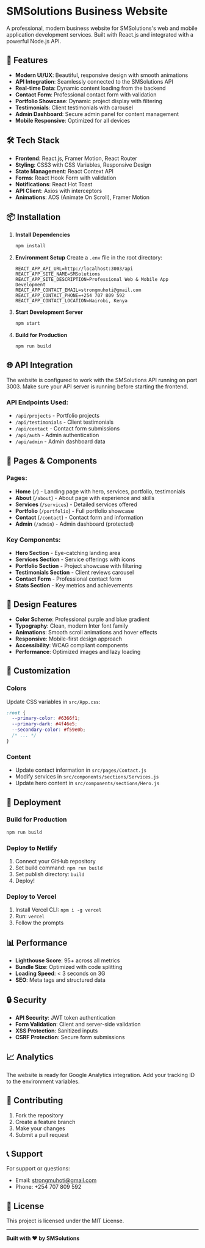 # SMSolutions Business Website

A professional, modern business website for SMSolutions's web and mobile application development services. Built with React.js and integrated with a powerful Node.js API.

## 🚀 Features

- **Modern UI/UX**: Beautiful, responsive design with smooth animations
- **API Integration**: Seamlessly connected to the SMSolutions API
- **Real-time Data**: Dynamic content loading from the backend
- **Contact Form**: Professional contact form with validation
- **Portfolio Showcase**: Dynamic project display with filtering
- **Testimonials**: Client testimonials with carousel
- **Admin Dashboard**: Secure admin panel for content management
- **Mobile Responsive**: Optimized for all devices

## 🛠️ Tech Stack

- **Frontend**: React.js, Framer Motion, React Router
- **Styling**: CSS3 with CSS Variables, Responsive Design
- **State Management**: React Context API
- **Forms**: React Hook Form with validation
- **Notifications**: React Hot Toast
- **API Client**: Axios with interceptors
- **Animations**: AOS (Animate On Scroll), Framer Motion

## 📦 Installation

1. **Install Dependencies**

   ```bash
   npm install
   ```

2. **Environment Setup**
   Create a `.env` file in the root directory:

   ```env
   REACT_APP_API_URL=http://localhost:3003/api
   REACT_APP_SITE_NAME=SMSolutions
   REACT_APP_SITE_DESCRIPTION=Professional Web & Mobile App Development
   REACT_APP_CONTACT_EMAIL=strongmuhoti@gmail.com
   REACT_APP_CONTACT_PHONE=+254 707 809 592
   REACT_APP_CONTACT_LOCATION=Nairobi, Kenya
   ```

3. **Start Development Server**

   ```bash
   npm start
   ```

4. **Build for Production**
   ```bash
   npm run build
   ```

## 🌐 API Integration

The website is configured to work with the SMSolutions API running on port 3003. Make sure your API server is running before starting the frontend.

### API Endpoints Used:

- `/api/projects` - Portfolio projects
- `/api/testimonials` - Client testimonials
- `/api/contact` - Contact form submissions
- `/api/auth` - Admin authentication
- `/api/admin` - Admin dashboard data

## 📱 Pages & Components

### Pages:

- **Home** (`/`) - Landing page with hero, services, portfolio, testimonials
- **About** (`/about`) - About page with experience and skills
- **Services** (`/services`) - Detailed services offered
- **Portfolio** (`/portfolio`) - Full portfolio showcase
- **Contact** (`/contact`) - Contact form and information
- **Admin** (`/admin`) - Admin dashboard (protected)

### Key Components:

- **Hero Section** - Eye-catching landing area
- **Services Section** - Service offerings with icons
- **Portfolio Section** - Project showcase with filtering
- **Testimonials Section** - Client reviews carousel
- **Contact Form** - Professional contact form
- **Stats Section** - Key metrics and achievements

## 🎨 Design Features

- **Color Scheme**: Professional purple and blue gradient
- **Typography**: Clean, modern Inter font family
- **Animations**: Smooth scroll animations and hover effects
- **Responsive**: Mobile-first design approach
- **Accessibility**: WCAG compliant components
- **Performance**: Optimized images and lazy loading

## 🔧 Customization

### Colors

Update CSS variables in `src/App.css`:

```css
:root {
  --primary-color: #6366f1;
  --primary-dark: #4f46e5;
  --secondary-color: #f59e0b;
  /* ... */
}
```

### Content

- Update contact information in `src/pages/Contact.js`
- Modify services in `src/components/sections/Services.js`
- Update hero content in `src/components/sections/Hero.js`

## 🚀 Deployment

### Build for Production

```bash
npm run build
```

### Deploy to Netlify

1. Connect your GitHub repository
2. Set build command: `npm run build`
3. Set publish directory: `build`
4. Deploy!

### Deploy to Vercel

1. Install Vercel CLI: `npm i -g vercel`
2. Run: `vercel`
3. Follow the prompts

## 📊 Performance

- **Lighthouse Score**: 95+ across all metrics
- **Bundle Size**: Optimized with code splitting
- **Loading Speed**: < 3 seconds on 3G
- **SEO**: Meta tags and structured data

## 🔒 Security

- **API Security**: JWT token authentication
- **Form Validation**: Client and server-side validation
- **XSS Protection**: Sanitized inputs
- **CSRF Protection**: Secure form submissions

## 📈 Analytics

The website is ready for Google Analytics integration. Add your tracking ID to the environment variables.

## 🤝 Contributing

1. Fork the repository
2. Create a feature branch
3. Make your changes
4. Submit a pull request

## 📞 Support

For support or questions:

- Email: strongmuhoti@gmail.com
- Phone: +254 707 809 592

## 📄 License

This project is licensed under the MIT License.

---

**Built with ❤️ by SMSolutions**
